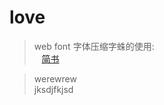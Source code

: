 # love
> web font 字体压缩字蛛的使用:  
    [简书](http://www.jianshu.com/p/ef1280ebe91a)

> werewrew  
jksdjfkjsd

